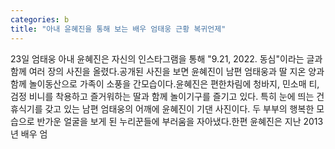 ```yaml
---
categories: b
title: "아내 윤혜진을 통해 보는 배우 엄태웅 근황 복귀언제"
---
```

23일 엄태웅 아내 윤혜진은 자신의 인스타그램을 통해 "9.21, 2022. 동심"이라는 글과 함께 여러 장의 사진을 올렸다.공개된 사진을 보면 윤혜진이 남편 엄태웅과 딸 지온 양과 함께 놀이동산으로 가족이 소풍을 간모습이다.윤혜진은 편한차림에 청바지, 민소매 티, 검정 비니를 착용하고 즐거워하는 딸과 함께 놀이기구를 즐기고 있다. 특히 눈에 띄는 건 휴식기를 갖고 있는 남편 엄태웅의 어깨에 윤혜진이 기댄 사진이다. 두 부부의 행복한 모습으로 반가운 얼굴을 보게 된 누리꾼들에 부러움을 자아냈다.한편 윤혜진은 지난 2013년 배우 엄